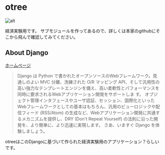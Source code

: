 # otree
![alt](https://cloud.githubusercontent.com/assets/12133577/8742230/210550aa-2c9e-11e5-947a-2d51954ff68b.jpg)

経済実験用です。
サブモジュールを作ってあるので、詳しくは本家のgithubにそこから飛んで確認してみてください。

## About Django
[ホームページ](http://djangoproject.jp/)

>Django は Python で書かれたオープンソースのWebフレームワーク。見通しのよい MVC 分離、洗練された O/R マッピング API、そして汎用性の高い強力なテンプレートエンジンを備え、高い柔軟性とパフォーマンスを同時に要求されるWebアプリケーション開発をサポートしま す。 オブジェクト管理インタフェースやユーザ認証、セッション、国際化といった Webフレームワークとしての基本はもちろん、汎用のビューロジックや配信フィード (RSS/Atom) の生成など、Webアプリケーション開発に共通するメカニズムを提供し、DRY (Don't Repeat Yourself) の法則に沿った開発を、より簡単に、より迅速に実現します。 さあ、いますぐ Django を体験しましょう。

otreeはこのDjangoに基づいて作られた経済実験用のアプリケーション？らしいです。



